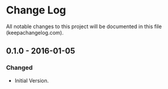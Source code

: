 # Change Log
All notable changes to this project will be documented in this file (keepachangelog.com).

## 0.1.0 - 2016-01-05
### Changed
- Initial Version.
